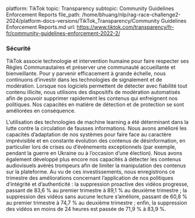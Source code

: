 platform: TikTok
topic: Transparency
subtopic: Community Guidelines Enforcement Reports
file_path: /home/bhuang/nlp/rag-race-challenge2-2024/platform-docs-versions/TikTok_Transparency/Community Guidelines Enforcement Reports.md
url: https://www.tiktok.com/transparency/fr-fr/community-guidelines-enforcement-2022-2/


### Sécurité

TikTok associe technologie et intervention humaine pour faire respecter ses Règles Communautaires et préserver une communauté accueillante et bienveillante. Pour y parvenir efficacement à grande échelle, nous continuons d’investir dans les technologies de signalement et de modération. Lorsque nos logiciels permettent de détecter avec fiabilité tout contenu illicite, nous utilisons des dispositifs de modération automatisés afin de pouvoir supprimer rapidement les contenus qui enfreignent nos politiques. Nos capacités en matière de détection et de protection se sont améliorées en conséquence.

L’utilisation des technologies de machine learning a été déterminant dans la lutte contre la circulation de fausses informations. Nous avons amélioré les capacités d’adaptation de nos systèmes pour faire face au caractère imprévisible et en constante évolution des contenus de désinformation, en particulier lors de crises ou d’événements exceptionnels (par exemple, pendant la guerre en Ukraine ou à l’occasion d’une élection). Nous avons également développé plus encore nos capacités à détecter les contenus audiovisuels avérés trompeurs afin de limiter la manipulation des contenus sur la plateforme. Au vu de ces investissements, nous enregistrons ce trimestre des améliorations concernant l’application de nos politiques d’intégrité et d’authenticité : la suppression proactive des vidéos progresse, passant de 83,6 % au premier trimestre à 89,1 % au deuxième trimestre ; la suppression des vidéos sans aucune lecture s’améliore, passant de 60,8 % au premier trimestre à 74,7 % au deuxième trimestre ; enfin, la suppression des vidéos en moins de 24 heures est passée de 71,9 % à 83,9 %.